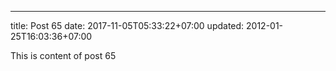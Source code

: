 ---
title: Post 65
date: 2017-11-05T05:33:22+07:00
updated: 2012-01-25T16:03:36+07:00

This is content of post 65